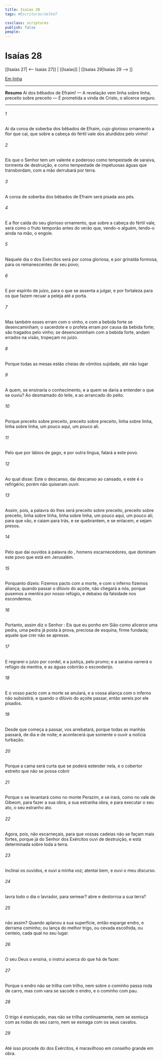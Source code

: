 ```yaml
---
title: Isaías 28
tags: #Escrituras\VelhoT

cssclass: scriptures
publish: false
people:
---
```


# Isaías 28
[[Isaías 27| <-- Isaías 27]] | [[Isaías]] | [[Isaías 29|Isaías 29 --> ]]

[Em linha](https://churchofjesuschrist.org/study/scriptures/ot/isa/28?lang=por)

---
__Resumo__
Ai dos bêbados de Efraim! — A revelação vem linha sobre linha, preceito sobre preceito — É prometida a vinda de Cristo, o alicerce seguro.

---
###### 1 
Ai da coroa de soberba dos bêbados de Efraim, cujo glorioso ornamento  a flor que cai, que  sobre a cabeça do fértil vale dos aturdidos pelo vinho!

###### 2 
Eis que o Senhor tem um valente e poderoso  como tempestade de saraiva, tormenta de destruição, e como tempestade de impetuosas águas que transbordam, com a mão derrubará por terra.

###### 3 
A coroa de soberba dos bêbados de Efraim será pisada aos pés.

###### 4 
E a flor caída do seu glorioso ornamento, que  sobre a cabeça do fértil vale, será como o fruto temporão antes do verão que, vendo-o alguém,  tendo-o ainda na mão, o engole.

###### 5 
Naquele dia o  dos Exércitos será por coroa gloriosa, e por grinalda formosa, para os remanescentes de seu povo;

###### 6 
E por espírito de juízo, para o que se assenta a julgar, e por fortaleza para os que fazem recuar a peleja até a porta.

###### 7 
Mas também esses erram com o vinho, e com a bebida forte se desencaminham;  o sacerdote e o profeta erram por causa da bebida forte; são tragados pelo vinho; se desencaminham com a bebida forte, andam errados na visão,  tropeçam no juízo.

###### 8 
Porque todas as  mesas estão cheias de vômitos  sujidade, até não  lugar 

###### 9 
A quem,  se ensinaria o conhecimento, e a quem se daria a entender o que se ouviu? Ao desmamado do leite, e ao arrancado do peito.

###### 10 
Porque  preceito sobre preceito, preceito sobre preceito, linha sobre linha, linha sobre linha, um pouco aqui, um pouco ali.

###### 11 
Pelo que por lábios de gago, e por outra língua, falará a este povo.

###### 12 
Ao qual disse: Este  o descanso, dai descanso ao cansado, e este é o refrigério; porém não quiseram ouvir.

###### 13 
Assim, pois, a palavra do  lhes será preceito sobre preceito, preceito sobre preceito, linha sobre linha, linha sobre linha, um pouco aqui, um pouco ali; para que vão, e caiam para trás, e se quebrantem, e se enlacem, e sejam presos.

###### 14 
Pelo que dai ouvidos à palavra do , homens escarnecedores, que dominam este povo que está em Jerusalém.

###### 15 
Porquanto dizeis: Fizemos pacto com a morte, e com o inferno fizemos aliança; quando passar o dilúvio do açoite, não chegará a nós, porque pusemos a mentira por nosso refúgio, e debaixo da falsidade nos escondemos.

###### 16 
Portanto, assim diz o Senhor : Eis que eu ponho em Sião como alicerce uma pedra, uma pedra já posta à prova, preciosa  de esquina,  firme  fundada; aquele que crer não se apresse.

###### 17 
E regrarei o juízo por cordel, e a justiça, pelo prumo; e a saraiva varrerá o refúgio da mentira, e as águas cobrirão o esconderijo.

###### 18 
E o vosso pacto com a morte se anulará, e a vossa aliança com o inferno não subsistirá; e quando o dilúvio do açoite passar, então sereis por ele pisados.

###### 19 
Desde que começa a passar, vos arrebatará, porque todas as manhãs passará, de dia e de noite; e acontecerá que somente o ouvir a notícia  turbação.

###### 20 
Porque a cama será  curta que  se poderá estender nela, e o cobertor  estreito que não se possa cobrir 

###### 21 
Porque o  se levantará como no monte Perazim, e se irará, como no vale de Gibeom, para fazer a sua obra, a sua estranha obra, e para executar o seu ato, o seu estranho ato.

###### 22 
Agora, pois, não  escarneçais, para que vossas cadeias não se façam mais fortes, porque já do Senhor  dos Exércitos ouvi  de  destruição, e  está determinada sobre toda a terra.

###### 23 
Inclinai os ouvidos, e ouvi a minha voz; atentai bem, e ouvi o meu discurso.

###### 24 
 lavra todo o dia o lavrador, para semear?  abre e destorroa  a sua terra?

###### 25 
 não  assim? Quando  aplanou a sua superfície, então esparge  endro, e derrama cominho; ou lança  do melhor trigo, ou cevada escolhida, ou centeio, cada qual no seu lugar.

###### 26 
O seu Deus o ensina,  o instrui acerca do que há de fazer.

###### 27 
Porque o endro não se trilha com trilho, nem sobre o cominho passa roda de carro, mas com  vara se sacode o endro, e o cominho com  pau.

###### 28 
O trigo é esmiuçado, mas não se trilha continuamente, nem se esmiuça com as rodas do seu carro, nem se esmaga com os seus cavalos.

###### 29 
Até isso procede do  dos Exércitos,  é maravilhoso em conselho  grande em obra.

